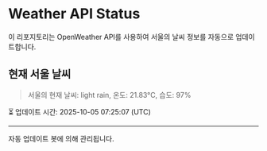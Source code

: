 
# Weather API Status

이 리포지토리는 OpenWeather API를 사용하여 서울의 날씨 정보를 자동으로 업데이트합니다.

## 현재 서울 날씨
> 서울의 현재 날씨: light rain, 온도: 21.83°C, 습도: 97%

⏳ 업데이트 시간: 2025-10-05 07:25:07 (UTC)

---
자동 업데이트 봇에 의해 관리됩니다.
